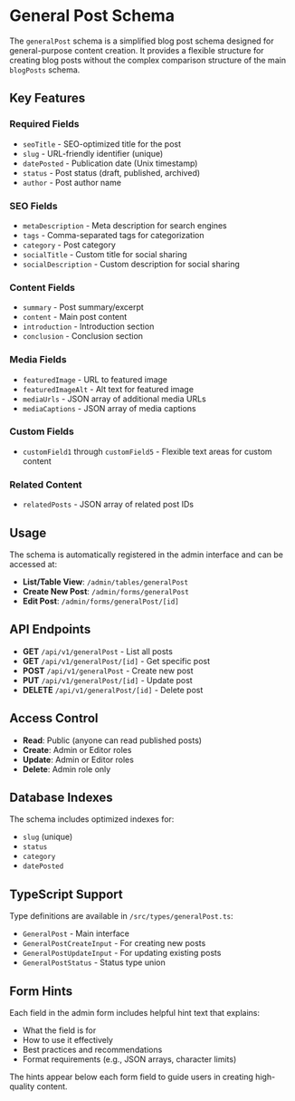 # General Post Schema

The `generalPost` schema is a simplified blog post schema designed for general-purpose content creation. It provides a flexible structure for creating blog posts without the complex comparison structure of the main `blogPosts` schema.

## Key Features

### Required Fields
- `seoTitle` - SEO-optimized title for the post
- `slug` - URL-friendly identifier (unique)
- `datePosted` - Publication date (Unix timestamp)
- `status` - Post status (draft, published, archived)
- `author` - Post author name

### SEO Fields
- `metaDescription` - Meta description for search engines
- `tags` - Comma-separated tags for categorization
- `category` - Post category
- `socialTitle` - Custom title for social sharing
- `socialDescription` - Custom description for social sharing

### Content Fields
- `summary` - Post summary/excerpt
- `content` - Main post content
- `introduction` - Introduction section
- `conclusion` - Conclusion section

### Media Fields
- `featuredImage` - URL to featured image
- `featuredImageAlt` - Alt text for featured image
- `mediaUrls` - JSON array of additional media URLs
- `mediaCaptions` - JSON array of media captions

### Custom Fields
- `customField1` through `customField5` - Flexible text areas for custom content

### Related Content
- `relatedPosts` - JSON array of related post IDs

## Usage

The schema is automatically registered in the admin interface and can be accessed at:
- **List/Table View**: `/admin/tables/generalPost`
- **Create New Post**: `/admin/forms/generalPost`
- **Edit Post**: `/admin/forms/generalPost/[id]`

## API Endpoints

- **GET** `/api/v1/generalPost` - List all posts
- **GET** `/api/v1/generalPost/[id]` - Get specific post
- **POST** `/api/v1/generalPost` - Create new post
- **PUT** `/api/v1/generalPost/[id]` - Update post
- **DELETE** `/api/v1/generalPost/[id]` - Delete post

## Access Control

- **Read**: Public (anyone can read published posts)
- **Create**: Admin or Editor roles
- **Update**: Admin or Editor roles
- **Delete**: Admin role only

## Database Indexes

The schema includes optimized indexes for:
- `slug` (unique)
- `status`
- `category`
- `datePosted`

## TypeScript Support

Type definitions are available in `/src/types/generalPost.ts`:
- `GeneralPost` - Main interface
- `GeneralPostCreateInput` - For creating new posts
- `GeneralPostUpdateInput` - For updating existing posts
- `GeneralPostStatus` - Status type union

## Form Hints

Each field in the admin form includes helpful hint text that explains:
- What the field is for
- How to use it effectively
- Best practices and recommendations
- Format requirements (e.g., JSON arrays, character limits)

The hints appear below each form field to guide users in creating high-quality content.
